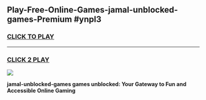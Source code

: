 
## Play-Free-Online-Games-jamal-unblocked-games-Premium #ynpl3
<h3>
<a href="https://premium.freeplayer.one?title=jamal-unblocked-games&ref=8M">CLICK TO PLAY</a></h3>
<hr>

<h3>
<a href="https://premium.freeplayer.one?title=jamal-unblocked-games&ref=8M">CLICK 2 PLAY</a>
  
</h3>

<a href="https://premium.freeplayer.one?title=jamal-unblocked-games&ref=8M"><img src="https://clearcache.store/games.png"></a>


**jamal-unblocked-games games unblocked: Your Gateway to Fun and Accessible Online Gaming**
